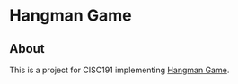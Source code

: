 # Hangman Game

## About

This is a project for CISC191 implementing [Hangman Game](https://en.wikipedia.org/wiki/Hangman_(game)).
